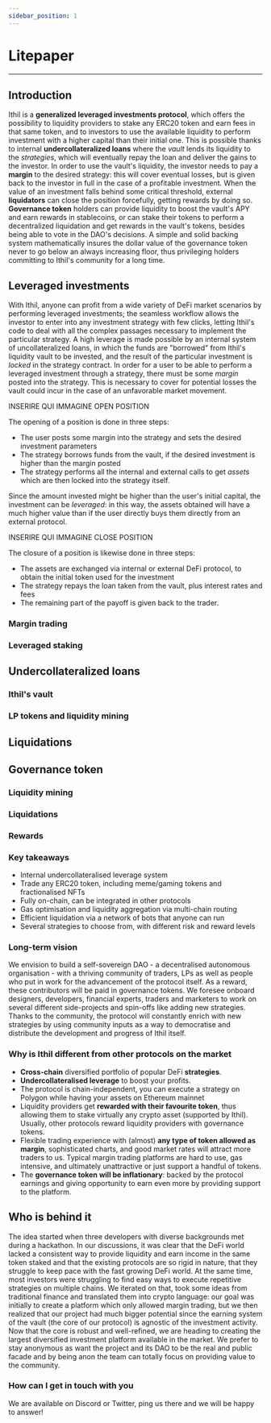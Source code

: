 ```yaml
---
sidebar_position: 1
---
```


# Litepaper

---

## Introduction

Ithil is a **generalized leveraged investments protocol**, which offers the possibility to liquidity providers to stake any ERC20 token and earn fees in that same token, and to investors to use the available liquidity to perform investment with a higher capital than their initial one. This is possible thanks to internal **undercollateralized loans** where the *vault* lends its liquidity to the *strategies*, which will eventually repay the loan and deliver the gains to the investor. In order to use the vault's liquidity, the investor needs to pay a **margin** to the desired strategy: this will cover eventual losses, but is given back to the investor in full in the case of a profitable investment. When the value of an investment falls behind some critical threshold, external **liquidators** can close the position forcefully, getting rewards by doing so. **Governance token** holders can provide liquidity to boost the vault's APY and earn rewards in stablecoins, or can stake their tokens to perform a decentralized liquidation and get rewards in the vault's tokens, besides being able to vote in the DAO's decisions. A simple and solid backing system mathematically insures the dollar value of the governance token never to go below an always increasing floor, thus privileging holders committing to Ithil's community for a long time.

<!-- Ithil protocol is a **permissionless trading aggregator** created to help users optimise their income via a multitude of vetted strategies running cross-chain.
Users can choose a specific strategy depending on the possible profit vs risks, tweak a few parameters and easily place it via the frontend without worrying about which chain they will be executed. Open positions can be closed at any time and can benefit from an undercollateralised leverage up to 10X for the bravest.
Ithil supports almost any ERC20 tokens and offers a stable yield for liquidity providers willing to lend their assets to traders. The protocol takes a fixed and a percentual fee on borrowed assets and redistributes it to governance token holders and a small percentage to the developers behind it. We make strategies simple and intuitive for any investor to take part in: via a set of smart contracts and several investment strategies, Ithil help users maximise their rewards from various liquidity pools (LPs), automated market makers (AMM), yield aggregators, staking pools and other income bearing opportunities in the DeFi ecosystem. This way we provide a huge advantage over attempting to do this manually yourself and risking losing all your assets. -->

## Leveraged investments

With Ithil, anyone can profit from a wide variety of DeFi market scenarios by performing leveraged investments; the seamless workflow allows the investor to enter into any investment strategy with few clicks, letting Ithil's code to deal with all the complex passages necessary to implement the particular strategy.
A high leverage is made possible by an internal system of uncollateralized loans, in which the funds are "borrowed" from Ithil's liquidity vault to be invested, and the result of the particular investment is *locked* in the strategy contract.
In order for a user to be able to perform a leveraged investment through a strategy, there must be some *margin* posted into the strategy. This is necessary to cover for potential losses the vault could incur in the case of an unfavorable market movement.

INSERIRE QUI IMMAGINE OPEN POSITION

The opening of a position is done in three steps:
- The user posts some margin into the strategy and sets the desired investment parameters
- The strategy borrows funds from the vault, if the desired investment is higher than the margin posted
- The strategy performs all the internal and external calls to get *assets* which are then locked into the strategy itself.

Since the amount invested might be higher than the user's initial capital, the investment can be *leveraged*: in this way, the assets obtained will have a much higher value than if the user directly buys them directly from an external protocol.

INSERIRE QUI IMMAGINE CLOSE POSITION

The closure of a position is likewise done in three steps:
- The assets are exchanged via internal or external DeFi protocol, to obtain the initial token used for the investment
- The strategy repays the loan taken from the vault, plus interest rates and fees
- The remaining part of the payoff is given back to the trader.

### Margin trading

### Leveraged staking

## Undercollateralized loans

### Ithil's vault

### LP tokens and liquidity mining

## Liquidations

## Governance token

### Liquidity mining

### Liquidations

### Rewards



### Key takeaways
* Internal undercollateralised leverage system
* Trade any ERC20 token, including meme/gaming tokens and fractionalised NFTs
* Fully on-chain, can be integrated in other protocols
* Gas optimisation and liquidity aggregation via multi-chain routing
* Efficient liquidation via a network of bots that anyone can run
* Several strategies to choose from, with different risk and reward levels

### Long-term vision
We envision to build a self-sovereign DAO - a decentralised autonomous organisation - with a thriving community of traders, LPs as well as people who put in work for the advancement of the protocol itself. As a reward, these contributors will be paid in governance tokens. We foresee onboard designers, developers, financial experts, traders and marketers to work on several different side-projects and spin-offs like adding new strategies. Thanks to the community, the protocol will constantly enrich with new strategies by using community inputs as a way to democratise and distribute the development and progress of Ithil itself.

### Why is Ithil different from other protocols on the market
* **Cross-chain** diversified portfolio of popular DeFi **strategies**.
* **Undercollateralised leverage** to boost your profits.
* The protocol is chain-independent, you can execute a strategy on Polygon while having your assets on Ethereum mainnet
* Liquidity providers get **rewarded with their favourite token**, thus allowing them to stake virtually any crypto asset (supported by Ithil). Usually, other protocols reward liquidity providers with governance tokens.
* Flexible trading experience with (almost) **any type of token allowed as margin**, sophisticated charts, and good market rates will attract more traders to us. Typical margin trading platforms are hard to use, gas intensive, and ultimately unattractive or just support a handful of tokens.
* The **governance token will be inflationary**: backed by the protocol earnings and giving opportunity to earn even more by providing support to the platform.

## Who is behind it
The idea started when three developers with diverse backgrounds met during a hackathon. In our discussions, it was clear that the DeFi world lacked a consistent way to provide liquidity and earn income in the same token staked and that the existing protocols are so rigid in nature, that they struggle to keep pace with the fast growing DeFi world. At the same time, most investors were struggling to find easy ways to execute repetitive strategies on multiple chains. 
We iterated on that, took some ideas from traditional finance and translated them into crypto language: our goal was initially to create a platform which only allowed margin trading, but we then realized that our project had much bigger potential since the earning system of the vault (the core of our protocol) is agnostic of the investment activity. Now that the core is robust and well-refined, we are heading to creating the largest diversified investment platform available in the market.
We prefer to stay anonymous as want the project and its DAO to be the real and public facade and by being anon the team can totally focus on providing value to the community.

### How can I get in touch with you
We are available on Discord or Twitter, ping us there and we will be happy to answer!